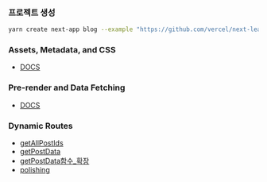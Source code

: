 ### 프로젝트 생성

```bash
yarn create next-app blog --example "https://github.com/vercel/next-learn/tree/master/basics/learn-starter"
```

### Assets, Metadata, and CSS

- [DOCS](https://nextjs.org/learn/basics/assets-metadata-css/polishing-layout)

### Pre-render and Data Fetching

- [DOCS](https://nextjs.org/learn/basics/data-fetching/implement-getstaticprops)

### Dynamic Routes

- [getAllPostIds](https://nextjs.org/learn/basics/dynamic-routes/implement-getstaticpaths)
- [getPostData](https://nextjs.org/learn/basics/dynamic-routes/implement-getstaticprops)
- [getPostData함수\_확장](https://nextjs.org/learn/basics/dynamic-routes/render-markdown)
- [polishing](https://nextjs.org/learn/basics/dynamic-routes/polishing-index-page)
